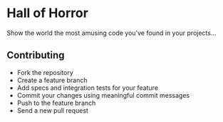 # Hall of Horror

Show the world the most amusing code you've found in your projects...

## Contributing

- Fork the repository
- Create a feature branch
- Add specs and integration tests for your feature
- Commit your changes using meaningful commit messages
- Push to the feature branch
- Send a new pull request
